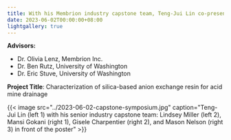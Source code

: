 ```yaml
---
title: With his Membrion industry capstone team, Teng-Jui Lin co-presented oral and poster presentations at the MSE-ChemE joint capstone symposium.
date: 2023-06-02T00:00:00+08:00
lightgallery: true
---
```


**Advisors:**

- Dr. Olivia Lenz, Membrion Inc.
- Dr. Ben Rutz, University of Washington
- Dr. Eric Stuve, University of Washington

**Project Title**: Characterization of silica-based anion exchange resin for acid mine drainage

{{< image src="../2023-06-02-capstone-symposium.jpg" caption="Teng-Jui Lin (left 1) with his senior industry capstone team: Lindsey Miller (left 2), Mansi Gokani (right 1), Gisele Charpentier (right 2), and Mason Nelson (right 3) in front of the poster" >}}
